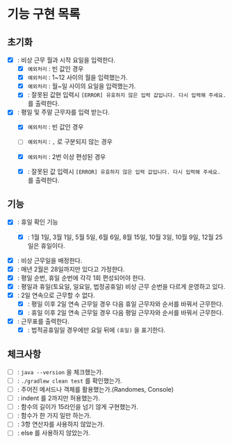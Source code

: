 # 기능 구현 목록

## 초기화
- [X] : 비상 근무 월과 시작 요일을 입력한다.
  - [X] `예외처리` : 빈 값인 경우
  - [X] `예외처리` : 1~12 사이의 월을 입력했는가.
  - [X] `예외처리` : 월~일 사이의 요일을 입력했는가.
  - [X] : 잘못된 값현 입력시 `[ERROR] 유효하지 않은 입력 값입니다. 다시 입력해 주세요.` 를 출력한다.
  
- [X] : 평일 및 주말 근무자를 입력 받는다.
  - [X] `예외처리` : 빈 값인 경우
  - [ ] `예외처리` : `,` 로 구분되지 않는 경우
  - [X] `예외처리` : 2번 이상 편성된 경우
  - [X] : 잘못된 값 입력시 `[ERROR] 유효하지 않은 입력 값입니다. 다시 입력해 주세요.` 를 출력한다.
  

## 기능
- [X] : 휴일 확인 기능
  - [X] : 1월 1일, 3월 1일, 5월 5일, 6월 6일, 8월 15일, 10월 3일, 10월 9일, 12월 25일은 휴일이다.


- [X] : 비상 근무일을 배정한다.
- [X] : 매년 2월은 28일까지만 있다고 가정한다.
- [X] : 평일 순번, 휴일 순번에 각각 1회 편성되어야 한다.
- [X] : 평일과 휴일(토요일, 일요일, 법정공휴일) 비상 근무 순번을 다르게 운영하고 있다.
- [X] : 2일 연속으로 근무할 수 없다.
  - [X] : 평일 이후 2일 연속 근무일 경우 다음 휴일 근무자와 순서를 바꿔서 근무한다.
  - [X] : 휴일 이후 2일 연속 근무일 경우 다음 평일 근무자와 순서를 바꿔서 근무한다.

- [X] : 근무표를 출력한다.
  - [X] : 법적공휴일일 경우에만 요일 뒤에 `(휴일)` 을 표기한다. 

## 체크사항
- [ ] : `java --version` 을 체크했는가.
- [ ] : `./gradlew clean test` 를 확인했는가.
- [ ] : 주어진 메서드나 객체를 활용했는가.(Randomes, Console)
- [ ] : indent 를 2까지만 허용했는가.
- [ ] : 함수의 길이가 15라인을 넘기 않게 구현했는가.
- [ ] : 함수가 한 가지 일만 하는가.
- [ ] : 3항 연산자를 사용하지 않았는가.
- [ ] : else 를 사용하지 않았는가.